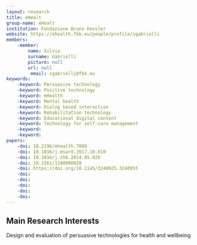 ```yaml
---
layout: research
title: eHealt
group-name: eHealt
institution: Fondazione Bruno Kessler
website: https://ehealth.fbk.eu/people/profile/sgabrielli
members: 
    -member: 
        name: Silvia
        surname: Gabrielli
        picture: null
        url: null
		 email: sgabrielli@fbk.eu
keywords: 
    -keyword: Persuasive technology
    -keyword: Positive technology
    -keyword: mHealth
    -keyword: Mental health
    -keyword: Dialog based interaction
    -keyword: Rehabilitation technology
    -keyword: Educational digital content
    -keyword: Technology for self-care management
    -keyword: 
    -keyword: 
papers: 
    -doi: 10.2196/mhealth.7080
    -doi: 10.1016/j.msard.2017.10.010
    -doi: 10.1016/j.chb.2014.05.026
    -doi: 10.1561/1100000028
    -doi: https://doi.org/10.1145/3240925.3240955
    -doi: 
    -doi: 
    -doi: 
    -doi: 
    -doi: 
---
```



## Main Research Interests
Design and evaluation of persuasive technologies for health and wellbeing